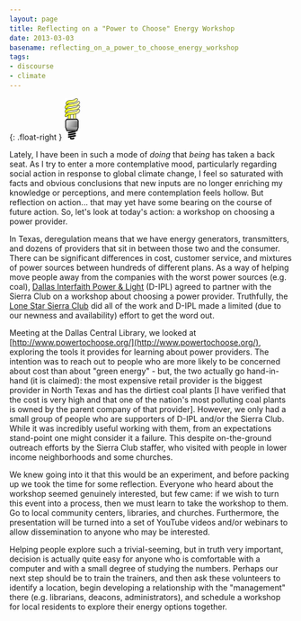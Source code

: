 ```yaml
---
layout: page
title: Reflecting on a "Power to Choose" Energy Workshop
date: 2013-03-03
basename: reflecting_on_a_power_to_choose_energy_workshop
tags:
- discourse
- climate
---
```


{: .float-right }
![lightbulb image](/images/lighbulbOn.png)

Lately, I have been in such a mode of _doing_ that _being_ has taken a back
seat. As I try to enter a more contemplative mood, particularly regarding social
action in response to global climate change, I feel so saturated with facts and
obvious conclusions that new inputs are no longer enriching my knowledge or
perceptions, and mere contemplation feels hollow. But reflection on action...
that may yet have some bearing on the course of future action. So, let's look at
today's action: a workshop on choosing a power provider.

<!--more-->

In Texas, deregulation means that we have energy generators, transmitters, and
dozens of providers that sit in between those two and the consumer. There can be
significant differences in cost, customer service, and mixtures of power sources
between hundreds of different plans. As a way of helping move people away from
the companies with the worst power sources (e.g. coal), [Dallas Interfaith Power &amp; Light](http://www.dallasinterfaith.org)
(D-IPL) agreed to partner with the Sierra Club on a workshop about choosing a
power provider. Truthfully, the <a href="http://texas.sierraclub.org/">Lone Star
Sierra Club</a> did all of the work and D-IPL made a limited (due to our newness
and availability) effort to get the word out.

Meeting at the Dallas Central Library, we looked at [http://www.powertochoose.org/](http://www.powertochoose.org/),
exploring the tools it provides for learning about power providers. The
intention was to reach out to people who are more likely to be concerned about
cost than about "green energy" - but, the two actually go hand-in-hand (it is
claimed): the most expensive retail provider is the biggest provider in North
Texas and has the dirtiest coal plants [I have verified that the cost is very
high and that one of the nation's most polluting coal plants is owned by the
parent company of that provider]. However, we only had a small group of people
who are supporters of D-IPL and/or the Sierra Club. While it was incredibly
useful working with them, from an expectations stand-point one might consider it
a failure. This despite on-the-ground outreach efforts by the Sierra Club
staffer, who visited with people in lower income neighborhoods and some
churches.

We knew going into it that this would be an experiment, and before packing up we
took the time for some reflection. Everyone who heard about the workshop seemed
genuinely interested, but few came: if we wish to turn this event into a
process, then we must learn to take the workshop to them. Go to local community
centers, libraries, and churches. Furthermore, the presentation will be turned
into a set of YouTube videos and/or webinars to allow dissemination to anyone
who may be interested.

Helping people explore such a trivial-seeming, but in truth very important,
decision is actually quite easy for anyone who is comfortable with a computer
and with a small degree of studying the numbers. Perhaps our next step should be
to train the trainers, and then ask these volunteers to identify a location,
begin developing a relationship with the "management" there (e.g. librarians,
deacons, administrators), and schedule a workshop for local residents to explore
their energy options together.

